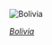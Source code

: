 
![Bolivia](https://www.gstatic.com/prettyearth/assets/full/2326.jpg)

*[Bolivia](https://www.google.com/maps/@-19.773565,-67.296597,17z/data=!3m1!1e3)*
